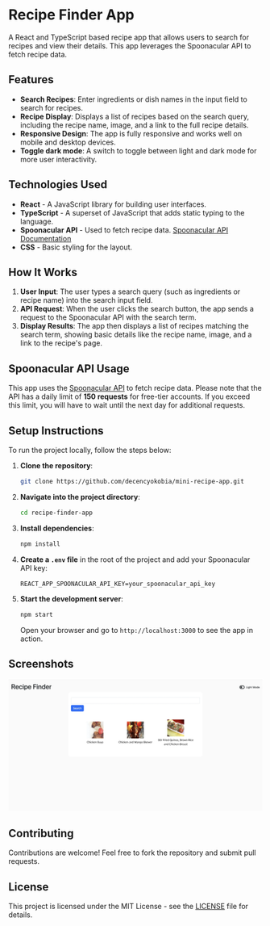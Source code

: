 # Recipe Finder App

A React and TypeScript based recipe app that allows users to search for recipes and view their details. This app leverages the Spoonacular API to fetch recipe data.

## Features

- **Search Recipes**: Enter ingredients or dish names in the input field to search for recipes.
- **Recipe Display**: Displays a list of recipes based on the search query, including the recipe name, image, and a link to the full recipe details.
- **Responsive Design**: The app is fully responsive and works well on mobile and desktop devices.
- **Toggle dark mode**: A switch to toggle between light and dark mode for more user interactivity.

## Technologies Used

- **React** - A JavaScript library for building user interfaces.
- **TypeScript** - A superset of JavaScript that adds static typing to the language.
- **Spoonacular API** - Used to fetch recipe data. [Spoonacular API Documentation](https://spoonacular.com/food-api)
- **CSS** - Basic styling for the layout.

## How It Works

1. **User Input**: The user types a search query (such as ingredients or recipe name) into the search input field.
2. **API Request**: When the user clicks the search button, the app sends a request to the Spoonacular API with the search term.
3. **Display Results**: The app then displays a list of recipes matching the search term, showing basic details like the recipe name, image, and a link to the recipe's page.

## Spoonacular API Usage

This app uses the [Spoonacular API](https://spoonacular.com/food-api) to fetch recipe data. Please note that the API has a daily limit of **150 requests** for free-tier accounts. If you exceed this limit, you will have to wait until the next day for additional requests.

## Setup Instructions

To run the project locally, follow the steps below:

1. **Clone the repository**:
   ```bash
   git clone https://github.com/decencyokobia/mini-recipe-app.git
   ```
   
2. **Navigate into the project directory**:
   ```bash
   cd recipe-finder-app
   ```

3. **Install dependencies**:
   ```bash
   npm install
   ```

4. **Create a `.env` file** in the root of the project and add your Spoonacular API key:
   ```
   REACT_APP_SPOONACULAR_API_KEY=your_spoonacular_api_key
   ```

5. **Start the development server**:
   ```bash
   npm start
   ```

   Open your browser and go to `http://localhost:3000` to see the app in action.

## Screenshots

![Recipe Search](./src/assets/recipe-app.webp)  


## Contributing

Contributions are welcome! Feel free to fork the repository and submit pull requests.

## License

This project is licensed under the MIT License - see the [LICENSE](LICENSE) file for details.
